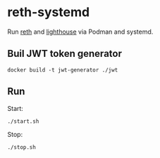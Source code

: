 # reth-systemd

Run [reth](https://reth.rs/) and [lighthouse](https://lighthouse-book.sigmaprime.io/) via Podman and systemd.

## Buil JWT token generator

    docker build -t jwt-generator ./jwt

## Run

Start:

    ./start.sh

Stop:

    ./stop.sh
